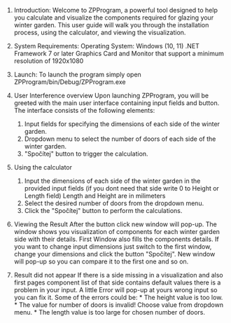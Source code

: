 1) Introduction:
   Welcome to ZPProgram, a powerful tool designed to help you calculate and visualize the components required for glazing your winter garden.
   This user guide will walk you through the installation process, using the calculator, and viewing the visualization.
   
2) System Requirements:
   Operating System: Windows (10, 11)
   .NET Framework 7 or later
   Graphics Card and Monitor that support a minimum resolution of 1920x1080

3) Launch:
   To launch the program simply open ZPProgram/bin/Debug/ZPProgram.exe

4) User Interference overview
   Upon launching ZPProgram, you will be greeted with the main user interface containing input fields and button. The interface consists of
   the following elements:
   1. Input fields for specifying the dimensions of each side of the winter garden.
   2. Dropdown menu to select the number of doors of each side of the winter garden.
   3. "Spočítej" button to trigger the calculation.

5) Using the calculator
   1. Input the dimensions of each side of the winter garden in the provided input fields (if you dont need that side write 0 to Height or Length field)
      Length and Height are in milimeters
   2. Select the desired number of doors from the dropdown menu.
   3. Click the "Spočítej" button to perform the calculations.

6) Viewing the Result
   After the button click new window will pop-up. The window shows you visualization of components for each winter garden side with their details.
   First Window also fills the components details.
   If you want to change input dimensions just switch to the first window, change your dimensions and click the button "Spočítej". New window will
   pop-up so you can compare it to the first one and so on.

8) Result did not appear
   If there is a side missing in a visualization and also first pages component list of that side contains default values there is a problem in
   your input. A little Error will pop-up at yours wrong input so you can fix it.
   Some of the errors could be:
                               * The height value is too low.
                               * The value for number of doors is invalid! Choose value from dropdown menu.
                               * The length value is too large for chosen number of doors.
